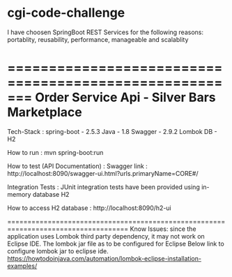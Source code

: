 # cgi-code-challenge


I have choosen SpringBoot REST Services for the following reasons:
  portablity, reusability, performance, manageable and scalablity


=======================================================
Order Service Api - Silver Bars Marketplace
======================================================
Tech-Stack :
    spring-boot - 2.5.3
    Java - 1.8
    Swagger - 2.9.2
    Lombok
    DB - H2

How to run :
    mvn spring-boot:run

How to test (API Documentation) :
    Swagger link : http://localhost:8090/swagger-ui.html?urls.primaryName=CORE#/

Integration Tests :
    JUnit integration tests have been provided using in-memory database H2

How to access H2 database :
    http://localhost:8090/h2-ui

====================================================================================
Know Issues:
  since the application uses Lombok third party dependency, it may not work on Eclipse IDE.
  The lombok jar file as to be configured for Eclipse
  Below link to configure lombok jar to eclipse ide.
  https://howtodoinjava.com/automation/lombok-eclipse-installation-examples/


